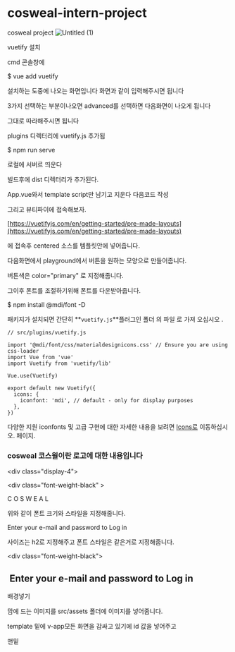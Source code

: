 # cosweal-intern-project
cosweal project
![Untitled (1)](https://user-images.githubusercontent.com/44186682/65585539-97cb3200-dfbd-11e9-8efe-64e7de842b7d.png)



vuetify 설치

cmd 콘솔창에

$ vue add vuetify

[](https://www.notion.so/e594ebf1ac364926a92c3a76f92e015a#10719c7e727448cbb322f9990a275a4f)

설치하는 도중에 나오는 화면입니다 화면과 같이 입력해주시면 됩니다

3가지 선택하는 부분이나오면 advanced를 선택하면 다음화면이 나오게 됩니다

그대로 따라해주시면 됩니다

[](https://www.notion.so/e594ebf1ac364926a92c3a76f92e015a#19b2c0c88a4544a496f920097cc09d58)

plugins 디렉터리에 vuetify.js 추가됨

$ npm run serve 

로컬에 서버르 띄운다

[](https://www.notion.so/e594ebf1ac364926a92c3a76f92e015a#502f7bec43ee4985aead379881ea8db7)

빌드후에 dist 디렉터리가 추가된다.

App.vue와서 template script만 남기고 지운다 다음코드 작성

[](https://www.notion.so/e594ebf1ac364926a92c3a76f92e015a#b7b427e13a6243d4967f51d50bca5edb)

그리고 뷰티파이에 접속해보자.

[https://vuetifyjs.com/en/getting-started/pre-made-layouts](https://vuetifyjs.com/en/getting-started/pre-made-layouts) 

에 접속후 centered 소스를 템플릿안에 넣어줍니다.

[](https://www.notion.so/e594ebf1ac364926a92c3a76f92e015a#b06e19f41f5843f9ab92660cddaecf02)

다음화면에서 playground에서 버튼을 원하는 모양으로 만들어줍니다.

버튼색은 color="primary" 로 지정해줍니다.

그이후 폰트를 조절하기위해 폰트를 다운받아줍니다.

$ npm install @mdi/font -D

패키지가 설치되면 간단히 **`vuetify.js`**플러그인 폴더 의 파일 로 가져 오십시오 .

    // src/plugins/vuetify.js
    
    import '@mdi/font/css/materialdesignicons.css' // Ensure you are using css-loader
    import Vue from 'vue'
    import Vuetify from 'vuetify/lib'
    
    Vue.use(Vuetify)
    
    export default new Vuetify({
      icons: {
        iconfont: 'mdi', // default - only for display purposes
      },
    })

다양한 지원 iconfonts 및 고급 구현에 대한 자세한 내용을 보려면 [Icons로](https://vuetifyjs.com/customization/icons) 이동하십시오. 페이지.

### cosweal 코스윌이란 로고에 대한 내용입니다

<div class="display-4">

<div class="font-weight-black" >

C O S W E A L

</div>

</div>

위와 같이 폰트 크기와 스타일을 지정해줍니다.

Enter your e-mail and password to Log in

사이즈는 h2로 지정해주고 폰트 스타일은 같은거로 지정해줍니다.

<div class="font-weight-black">

<h2> Enter your e-mail and password to Log in

</h2>

</div>

배경넣기

맘에 드는 이미지를 src/assets 폴더에 이미지를 넣어줍니다.

template 밑에 v-app모든 화면을 감싸고 있기에 id 값을 넣어주고 

<v-app id="inspire"> 맨밑 <style>안에

#inspire{

background-image: url('./assets/bg1.png.png')

}

넣어줍니다.

about cosweal과 아이콘

우선 아이콘을 띄워주기 위해 cmd창에

npm install material-design-icons-iconfont -D

[](https://www.notion.so/e594ebf1ac364926a92c3a76f92e015a#1cf71d81147e4c8e89c279470cee4874)

그이후 main.js파일로가서 추가해줍니다.

[](https://www.notion.so/e594ebf1ac364926a92c3a76f92e015a#b7e9dbb474774086b671d9e84abcca92)

import Vue from 'vue'

import App from './App.vue'

import router from './router'

import store from './store'

import vuetify from './plugins/vuetify';

import '@babel/polyfill'

import 'material-design-icons-iconfont/dist/material-design-icons.css' // Ensure you are using css-loader

import Vuetify from 'vuetify/lib'

Vue.config.productionTip = false

new Vue({

router,

store,

vuetify,

render: h => h(App)

}).$mount('#app')

Vue.use(Vuetify)

export default new Vuetify({

icons: {

iconfont: 'md',

},

})

와 같이 기본 구성을 해줍니다. 그이후 vuetify에서 제공되는 아이콘의 이름을 쓰면  모두 이용할수있습니다.

checkbox

input을 넣어주고 checkbox를 만들어줍니다.

<input class = "rember" color =black type="checkbox" checked v-model="selected" ><span class="rember" > remember id/password </span>

?아이콘과 forget id/password에 링크 걸어주기

<a href를 이용하여 링크를 걸어줍니다.

<a class="link" href="[http://www.cosweal.com/main/main.php](http://www.cosweal.com/main/main.php)">

이용하하다보면 밑줄이 생기게 됩니다 밑줄을 지우기위해 클래스 값을 지정해주고

<style> .클래스안에 text-decoration:none; 를 넣어주면 밑줄이 지워지게 됩니다.

  

[](https://www.notion.so/e594ebf1ac364926a92c3a76f92e015a#69cdececc393449b9e54eb520c831bb7)
